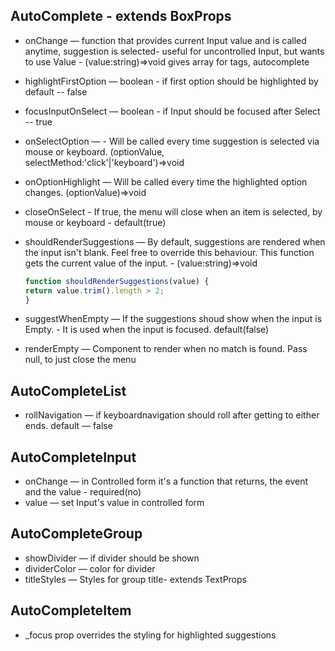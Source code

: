 
## AutoComplete - extends BoxProps

- onChange &mdash; function that provides current Input value and is called anytime, suggestion is selected- useful for uncontrolled Input, but wants to use Value  - (value:string)=>void gives array for tags, autocomplete
- highlightFirstOption &mdash; boolean - if first option should be highlighted by default -- false
- focusInputOnSelect &mdash; boolean - if Input should be focused after Select -- true
- onSelectOption &mdash; - Will be called every time suggestion is selected via mouse or keyboard. (optionValue, selectMethod:'click'|'keyboard')=>void
- onOptionHighlight &mdash; Will be called every time the highlighted option changes. (optionValue)=>void
- closeOnSelect - If true, the menu will close when an item is selected, by mouse or keyboard - default(true)
- shouldRenderSuggestions &mdash; By default, suggestions are rendered when the input isn't blank. Feel free to override this behaviour. This function gets the current value of the input. - (value:string)=>void

    ```js   
    function shouldRenderSuggestions(value) {
    return value.trim().length > 2;
    }
    ```
- suggestWhenEmpty &mdash; If the suggestions shoud show when the input is Empty. - It is used when the input is focused. default(false)
- renderEmpty &mdash; Component to render when no match is found. Pass null, to just close the menu 

## AutoCompleteList

- rollNavigation &mdash; if keyboardnavigation should roll after getting to either ends. default &mdash; false 

## AutoCompleteInput
    
- onChange &mdash; in Controlled form it's a function that returns, the event and the value - required(no)
- value &mdash; set Input's value in controlled form 

## AutoCompleteGroup

- showDivider &mdash; if divider should be shown
- dividerColor &mdash; color for divider
- titleStyles &mdash; Styles for group title- extends TextProps

## AutoCompleteItem

- _focus prop overrides the styling for highlighted suggestions
